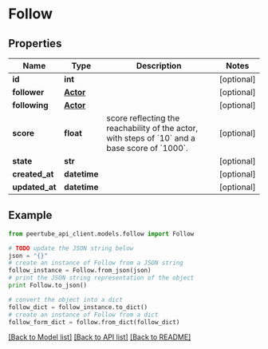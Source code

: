 # Follow


## Properties
Name | Type | Description | Notes
------------ | ------------- | ------------- | -------------
**id** | **int** |  | [optional] 
**follower** | [**Actor**](Actor.md) |  | [optional] 
**following** | [**Actor**](Actor.md) |  | [optional] 
**score** | **float** | score reflecting the reachability of the actor, with steps of &#x60;10&#x60; and a base score of &#x60;1000&#x60;. | [optional] 
**state** | **str** |  | [optional] 
**created_at** | **datetime** |  | [optional] 
**updated_at** | **datetime** |  | [optional] 

## Example

```python
from peertube_api_client.models.follow import Follow

# TODO update the JSON string below
json = "{}"
# create an instance of Follow from a JSON string
follow_instance = Follow.from_json(json)
# print the JSON string representation of the object
print Follow.to_json()

# convert the object into a dict
follow_dict = follow_instance.to_dict()
# create an instance of Follow from a dict
follow_form_dict = follow.from_dict(follow_dict)
```
[[Back to Model list]](../README.md#documentation-for-models) [[Back to API list]](../README.md#documentation-for-api-endpoints) [[Back to README]](../README.md)


